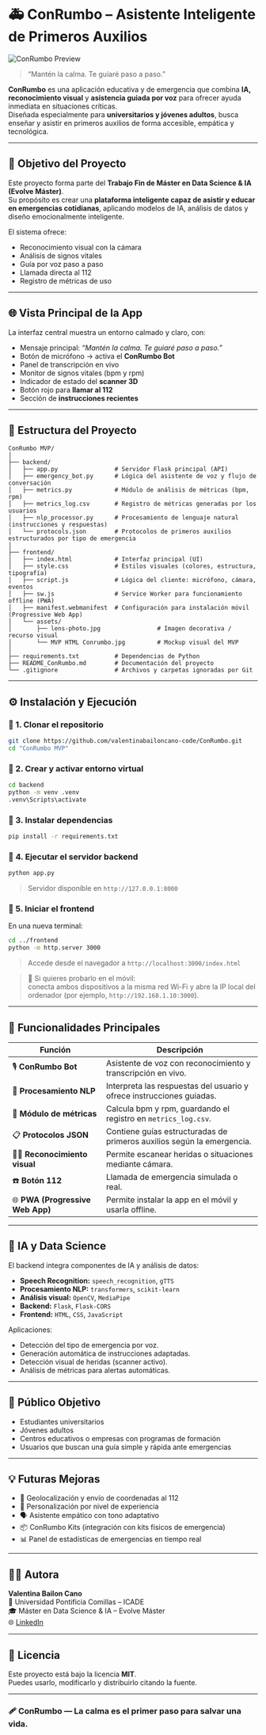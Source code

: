 # 🚑 ConRumbo – Asistente Inteligente de Primeros Auxilios

![ConRumbo Preview](frontend/assets/MVP%20HTML%20Conrumbo.jpg)

> “Mantén la calma. Te guiaré paso a paso.”

**ConRumbo** es una aplicación educativa y de emergencia que combina **IA, reconocimiento visual** y **asistencia guiada por voz** para ofrecer ayuda inmediata en situaciones críticas.  
Diseñada especialmente para **universitarios y jóvenes adultos**, busca enseñar y asistir en primeros auxilios de forma accesible, empática y tecnológica.

---

## 🧠 Objetivo del Proyecto

Este proyecto forma parte del **Trabajo Fin de Máster en Data Science & IA (Evolve Máster)**.  
Su propósito es crear una **plataforma inteligente capaz de asistir y educar en emergencias cotidianas**, aplicando modelos de IA, análisis de datos y diseño emocionalmente inteligente.

El sistema ofrece:
- Reconocimiento visual con la cámara  
- Análisis de signos vitales  
- Guía por voz paso a paso  
- Llamada directa al 112  
- Registro de métricas de uso  

---

## 🌐 Vista Principal de la App

La interfaz central muestra un entorno calmado y claro, con:
- Mensaje principal: *“Mantén la calma. Te guiaré paso a paso.”*  
- Botón de micrófono → activa el **ConRumbo Bot**  
- Panel de transcripción en vivo  
- Monitor de signos vitales (bpm y rpm)  
- Indicador de estado del **scanner 3D**  
- Botón rojo para **llamar al 112**  
- Sección de **instrucciones recientes**

---

## 🧩 Estructura del Proyecto

```
ConRumbo MVP/
│
├── backend/
│   ├── app.py                # Servidor Flask principal (API)
│   ├── emergency_bot.py      # Lógica del asistente de voz y flujo de conversación
│   ├── metrics.py            # Módulo de análisis de métricas (bpm, rpm)
│   ├── metrics_log.csv       # Registro de métricas generadas por los usuarios
│   ├── nlp_processor.py      # Procesamiento de lenguaje natural (instrucciones y respuestas)
│   └── protocols.json        # Protocolos de primeros auxilios estructurados por tipo de emergencia
│
├── frontend/
│   ├── index.html            # Interfaz principal (UI)
│   ├── style.css             # Estilos visuales (colores, estructura, tipografía)
│   ├── script.js             # Lógica del cliente: micrófono, cámara, eventos
│   ├── sw.js                 # Service Worker para funcionamiento offline (PWA)
│   ├── manifest.webmanifest  # Configuración para instalación móvil (Progressive Web App)
│   └── assets/
│       ├── lens-photo.jpg                # Imagen decorativa / recurso visual
│       └── MVP HTML Conrumbo.jpg         # Mockup visual del MVP
│
├── requirements.txt          # Dependencias de Python
├── README_ConRumbo.md        # Documentación del proyecto
└── .gitignore                # Archivos y carpetas ignoradas por Git
```

---

## ⚙️ Instalación y Ejecución

### 🔹 1. Clonar el repositorio
```bash
git clone https://github.com/valentinabailoncano-code/ConRumbo.git
cd "ConRumbo MVP"
```

### 🔹 2. Crear y activar entorno virtual
```bash
cd backend
python -m venv .venv
.venv\Scripts\activate
```

### 🔹 3. Instalar dependencias
```bash
pip install -r requirements.txt
```

### 🔹 4. Ejecutar el servidor backend
```bash
python app.py
```
> Servidor disponible en `http://127.0.0.1:8000`

### 🔹 5. Iniciar el frontend
En una nueva terminal:
```bash
cd ../frontend
python -m http.server 3000
```
> Accede desde el navegador a `http://localhost:3000/index.html`

> 📱 Si quieres probarlo en el móvil:  
> conecta ambos dispositivos a la misma red Wi-Fi y abre la IP local del ordenador (por ejemplo, `http://192.168.1.10:3000`).

---

## 🤖 Funcionalidades Principales

| Función | Descripción |
|----------|-------------|
| 🎙️ **ConRumbo Bot** | Asistente de voz con reconocimiento y transcripción en vivo. |
| 🧠 **Procesamiento NLP** | Interpreta las respuestas del usuario y ofrece instrucciones guiadas. |
| 💓 **Módulo de métricas** | Calcula bpm y rpm, guardando el registro en `metrics_log.csv`. |
| 📋 **Protocolos JSON** | Contiene guías estructuradas de primeros auxilios según la emergencia. |
| 🧍‍♀️ **Reconocimiento visual** | Permite escanear heridas o situaciones mediante cámara. |
| ☎️ **Botón 112** | Llamada de emergencia simulada o real. |
| 🌐 **PWA (Progressive Web App)** | Permite instalar la app en el móvil y usarla offline. |

---

## 🧬 IA y Data Science

El backend integra componentes de IA y análisis de datos:

- **Speech Recognition:** `speech_recognition`, `gTTS`  
- **Procesamiento NLP:** `transformers`, `scikit-learn`  
- **Análisis visual:** `OpenCV`, `MediaPipe`  
- **Backend:** `Flask`, `Flask-CORS`  
- **Frontend:** `HTML`, `CSS`, `JavaScript`  

Aplicaciones:
- Detección del tipo de emergencia por voz.  
- Generación automática de instrucciones adaptadas.  
- Detección visual de heridas (scanner activo).  
- Análisis de métricas para alertas automáticas.

---

## 📱 Público Objetivo

- Estudiantes universitarios  
- Jóvenes adultos  
- Centros educativos o empresas con programas de formación  
- Usuarios que buscan una guía simple y rápida ante emergencias  

---

## 💡 Futuras Mejoras

- 📍 Geolocalización y envío de coordenadas al 112  
- 🧩 Personalización por nivel de experiencia  
- 🗣️ Asistente empático con tono adaptativo  
- 📦 ConRumbo Kits (integración con kits físicos de emergencia)  
- 📊 Panel de estadísticas de emergencias en tiempo real  

---

## 👩‍💻 Autora

**Valentina Bailon Cano**  
📍 Universidad Pontificia Comillas – ICADE  
🎓 Máster en Data Science & IA – Evolve Máster  
🌐 [LinkedIn](https://www.linkedin.com/in/valentinabailoncano/)

---

## 📜 Licencia

Este proyecto está bajo la licencia **MIT**.  
Puedes usarlo, modificarlo y distribuirlo citando la fuente.

---

### 🩹 ConRumbo — La calma es el primer paso para salvar una vida.
